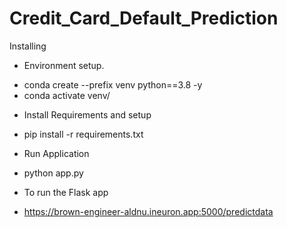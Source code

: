 # Credit_Card_Default_Prediction

Installing

* Environment setup.
- conda create --prefix venv python==3.8 -y
- conda activate venv/


* Install Requirements and setup
- pip install -r requirements.txt


* Run Application
- python app.py

* To run the Flask app
- https://brown-engineer-aldnu.ineuron.app:5000/predictdata
